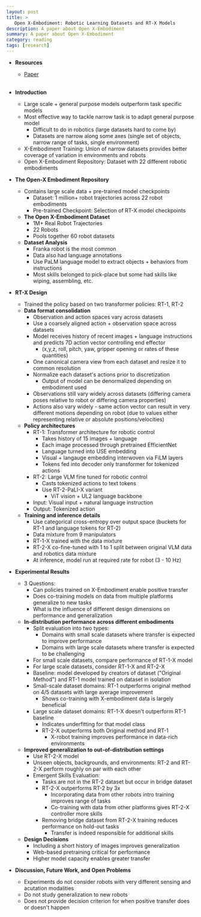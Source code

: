 ```yaml
---
layout: post
title: >
   Open X-Embodiment: Robotic Learning Datasets and RT-X Models
description: A paper about Open X-Embodiment
summary: A paper about Open X-Embodiment
category: reading
tags: [research]
---
```


* **Resources**
    - [Paper](https://arxiv.org/abs/2310.08864)
<br><br/>

* **Introduction**
    * Large scale + general purpose models outperform task specific models
    * Most effective way to tackle narrow task is to adapt general purpose model
        * Difficult to do in robotics (large datasets hard to come by) 
        * Datasets are narrow along some axes (single set of objects, narrow range of tasks, single environment)
    * X-Embodiment Training: Union of narrow datasets provides better coverage of variation in environments and robots
    * Open X-Embodiment Repository: Dataset with 22 different robotic embodiments
* **The Open-X Embodiment Repository**
    * Contains large scale data + pre-trained model checkpoints
        * Dataset: 1 million+ robot trajectories across 22 robot embodiments
        * Pre-trained Checkpoint: Selection of RT-X model checkpoints
    * **The Open X-Embodiment Dataset**
        * 1M+ Real Robot Trajectories
        * 22 Robots
        * Pools together 60 robot datasets
    * **Dataset Analysis**
        * Franka robot is the most common
        * Data also had language annotations
        * Use PaLM language model to extract objects + behaviors from instructions
        * Most skills belonged to pick-place but some had skills like wiping, assembling, etc.
* **RT-X Design**
    * Trained the policy based on two transformer policies: RT-1, RT-2
    * **Data format consolidation**
        * Observation and action spaces vary across datasets
        * Use a coarsely aligned action + observation space across datasets
        * Model receives history of recent images + language instructions and predicts 7D action vector controlling end effector
            * (x,y,z, roll, pitch, yaw, gripper opening or rates of these quantities)
        * One canonical camera view from each dataset and resize it to common resolution
        * Normalize each dataset's actions prior to discretization
            * Output of model can be denormalized depending on embodiment used
        * Observations still vary widely across datasets (differing camera poses relative to robot or differing camera properties)
        * Actions also vary widely - same action vector can result in very different motions depending on robot (due to values either representing relative or absolute positions/velocities)
    * **Policy architectures**
        * RT-1: Transformer architecture for robotic control
            * Takes history of 15 images + language
            * Each image processed through pretrained EfficientNet
            * Language turned into USE embedding
            * Visual + langauge embedding interwoven via FiLM layers
            * Tokens fed into decoder only transformer for tokenized actions
        * RT-2: Large VLM fine tuned for robotic control
            * Casts tokenized actions to text tokens
            * Use RT-2-PaLI-X variant
                * ViT vision + UL2 language backbone
        * Input: Visual input + natural language instruction
        * Output: Tokenized action
    * **Training and inference details**
        * Use categorical cross-entropy over output space (buckets for RT-1 and language tokens for RT-2)
        * Data mixture from 9 manipulators
        * RT-1-X trained with the data mixture
        * RT-2-X co-fine-tuned with 1 to 1 split between original VLM data and robotics data mixture
        * At inference, model run at required rate for robot (3 - 10 Hz)
* **Experimental Results**
    * 3 Questions:
        * Can policies trained on X-Embodiment enable positive transfer
        * Does co-training models on data from multiple platforms generalize to new tasks
        * What is the influence of different design dimensions on performance and generalization 
    * **In-distribution performance across different embodiments**
        * Split evaluation into two types:
            * Domains with small scale datasets where transfer is expected to improve performance
            * Domains with large scale datasets where transfer is expected to be challenging
        * For small scale datasets, compare performance of RT-1-X model
        * For large scale datasets, consider RT-1-X and RT-2-X
        * Baseline: model developed by creators of dataset ("Original Method") and RT-1 model trained on dataset in isolation
        * Small-scale dataset domains: RT-1 outperforms original method on 4/5 datasets with large average improvement
            * Shows co-training with X-embodiment data is largely beneficial
        * Large scale dataset domains: RT-1-X doesn't outperform RT-1 baseline
            * Indicates underfitting for that model class
            * RT-2-X outperforms both Original method and RT-1
                * X-robot training improves performance in data-rich environments
    * **Improved generalization to out-of-distribution settings**
        * Use RT-2-X model
        * Unseen objects, backgrounds, and environments: RT-2 and RT-2-X perform roughly on par with each other
        * Emergent Skills Evaluation: 
            * Tasks are not in the RT-2 dataset but occur in bridge dataset
            * RT-2-X outperforms RT-2 by 3x
                * Incorporating data from other robots intro training improves range of tasks
                * Co-training with data from other platforms gives RT-2-X controller more skills
            * Removing bridge dataset from RT-2-X training reduces performance on hold-out tasks
                * Transfer is indeed responsible for additional skills
    * **Design Decisions**
        * Including a short history of images improves generalization
        * Web-based pretraining critical for performance
        * Higher model capacity enables greater transfer
* **Discussion, Future Work, and Open Problems**
    * Experiments do not consider robots with very different sensing and acutation modalities
    * Do not study generalization to new robots
    * Does not provide decision criterion for when positive transfer does or doesn't happen